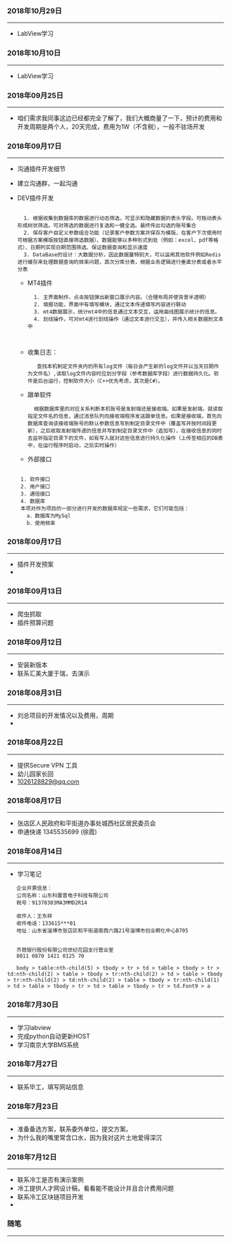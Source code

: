 

###  2018年10月29日
-----------------------------------------------------------------
* LabView学习


###  2018年10月10日
-----------------------------------------------------------------
* LabView学习


###  2018年09月25日
-----------------------------------------------------------------
* 咱们需求我同事这边已经都完全了解了，我们大概商量了一下，预计的费用和开发周期是两个人，20天完成，费用为1W（不含税），一般不驻场开发


###  2018年09月17日
-----------------------------------------------------------------
* 沟通插件开发细节
* 建立沟通群，一起沟通
* DEV插件开发
  ```

    1. 根据收集到数据库的数据进行动态筛选，可显示和隐藏数据的表头字段。可拖动表头形成树状筛选。可对筛选的数据进行复选和一健全选。最终传出勾选的账号集合
    2. 保存客户自定义参数组合功能（记录客户参数方案并保存为模版，在客户下次使用时可根据方案模版按钮直接筛选数据）、数据能够以多种形式到处（例如：excel、pdf等格式）、日期列实现日期范围筛选、保证数据查询和显示速度
    3. DataBase的设计：大数据分析，因此数据量特别大，可以运用其他软件例如Redis进行缓存来处理数据查询的效率问题，其次分库分表，根据业务逻辑进行垂直分表或者水平分表

  ```

  * MT4插件
    ```
      1. 主界面制作，点击按钮弹出新窗口展示内容。（合理布局并使背景半透明）
      2. 填报功能，界面中有填写模块，通过文本传递填写内容进行联动
      3. mt4数据展示，统计mt4中的信息通过文本交互，运用曲线图展示统计的信息。
      4. 划线操作，可对mt4进行划线操作（通过文本进行交互），并传入相关数据到文本中



    ```

  * 收集日志：
    ```
       查找本机制定文件夹内的所有log文件（每日会产生新的log文件并以当天日期作为文件名）,读取log文件内容时应划分字段（参考数据库字段）进行数据持久化。软件是后台运行，控制软件大小（C++优先考虑，其次是C#）。
    ```
  * 跟单软件
    ```
      根据数据库里的对应关系判断本机账号是发射端还是接收端。如果是发射端，就读取指定文件名的信息，通过消息队列向接收端程序发送跟单信息。如果是接收端，首先向数据库查询该接收端账号的默认参数信息写到制定目录文件中（覆盖写并按时间段更新），之后收取发射端传递的信息并写到制定目录文件中（追加写），在接收信息的同时去监听指定目录下的文件，如有写入就对这些信息进行持久化操作（上传至相应的DB表中，在运行程序时启动，之后实时操作）
    ```
  * 外部接口
   ```

    1. 软件接口
    2. 用户接口
    3. 通信接口
    4. 数据库
    本项对作为项目的一部分进行开发的数据库规定一些需求，它们可能包括：
      a．数据库为MySql
      b．使用频率

   ```


###  2018年09月17日
-----------------------------------------------------------------
* 插件开发预案
*


###  2018年09月13日
-----------------------------------------------------------------
* 爬虫抓取
* 插件预算问题

###  2018年09月12日
-----------------------------------------------------------------
* 安装新版本
* 联系汇美大厦于瑞，去演示


###  2018年08月31日
-----------------------------------------------------------------
* 刘总项目的开发情况以及费用，周期
*

###  2018年08月22日
-----------------------------------------------------------------
* 提供Secure VPN 工具
* 幼儿园家长回
* 1026128829@qq.com


###  2018年08月17日
-----------------------------------------------------------------
* 张店区人民政府和平街道办事处城西社区居民委员会
* 申通快递 1345535699 (徐霞)



###  2018年08月14日
-----------------------------------------------------------------
* 学习笔记
 ```
    企业开票信息：
    公司名称：山东科雷普电子科技有限公司
    税号：91370303MA3MMD2R14

    收件人：王东祥
    收件电话：133615***01
    地址：山东省淄博市张店区和平街道南西六路21号淄博市创业孵化中心B705


    齐商银行股份有限公司世纪花园支行营业室
    8011 0870 1421 0125 70

    body > table:nth-child(5) > tbody > tr > td > table > tbody > tr > td:nth-child(2) > table > tbody > tr:nth-child(2) > td > table > tbody > tr:nth-child(2) > td:nth-child(2) > table > tbody > tr:nth-child(1) > td > table > tbody > tr > td > table > tbody > tr > td.Font9 > a

 ```

###  2018年7月30日
-----------------------------------------------------------------
 * 学习labview
 * 完成python自动更新HOST
 * 学习南京大学BMS系统


###  2018年7月27日
-----------------------------------------------------------------
 * 联系毕工，填写网站信息

###  2018年7月23日
-----------------------------------------------------------------
 * 准备备选方案，联系委外单位，提交方案。
 * 为什么我的嘴里常含口水，因为我对这片土地爱得深沉


###  2018年7月12日
-----------------------------------------------------------------
 * 联系冷工是否有演示案例
 * 冷工提供人才网设计稿，看看能不能设计并且合计费用问题
 * 联系冷工区块链项目开发
 *


 ### 随笔
 -----------------------------------------------------------------
